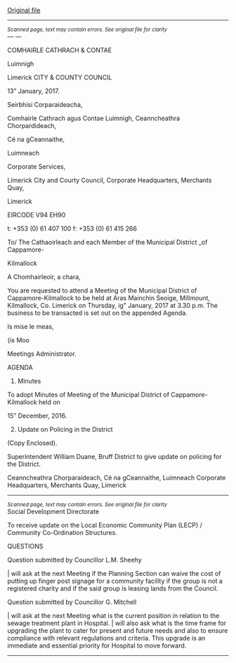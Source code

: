 [Original file](https://beta.limerick.ie/sites/default/files/media/documents/2017-04/agenda_2017-01-19.pdf)

---
*<small>Scanned page, text may contain errors. See original file for clarity</small>*  
—
—

COMHAIRLE
CATHRACH & CONTAE

Luimnigh

Limerick
CITY & COUNTY
COUNCIL

13” January, 2017.

Seirbhisi Corparaideacha,

Comhairle Cathrach agus Contae Luimnigh,
Ceanncheathra Chorpardideach,

Cé na gCeannaithe,

Luimneach

Corporate Services,

Limerick City and Courty Council,
Corporate Headquarters,
Merchants Quay,

Limerick

EIRCODE V94 EH90

t: +353 (0) 61 407 100
f: +353 (0) 61 415 266

To/ The Cathaoirleach and each Member of the Municipal District _of Cappamore-

Kilmallock

A Chomhairleoir, a chara,

You are requested to attend a Meeting of the Municipal District of Cappamore-Kilmallock to be
held at Aras Mainchin Seoige, Millmount, Kilmallock, Co. Limerick on Thursday, ig" January,
2017 at 3.30 p.m. The business to be transacted is set out on the appended Agenda.

Is mise le meas,

{is Moo

Meetings Administrator.

AGENDA

1. Minutes

To adopt Minutes of Meeting of the Municipal District of Cappamore-Kilmallock held on

15" December, 2016.

2. Update on Policing in the District

(Copy Enclosed).

Superintendent William Duane, Bruff District to give update on policing for the District.

Ceanncheathra Chorparaideach, Cé na gCeannaithe, Luimneach
Corporate Headquarters, Merchants Quay, Limerick


---
*<small>Scanned page, text may contain errors. See original file for clarity</small>*  
Social Development Directorate

To receive update on the Local Economic Community Plan (LECP) / Community
Co-Ordination Structures.

QUESTIONS

Question submitted by Councillor L.M. Sheehy

| will ask at the next Meeting if the Planning Section can waive the cost of putting up
finger post signage for a community facility if the group is not a registered charity and if
the said group is leasing lands from the Council.

Question submitted by Councillor G. Mitchell

| will ask at the next Meeting what is the current position in relation to the sewage
treatment plant in Hospital. | will also ask what is the time frame for upgrading the
plant to cater for present and future needs and also to ensure compliance with relevant
regulations and criteria. This upgrade is an immediate and essential priority for
Hospital to move forward.


---
